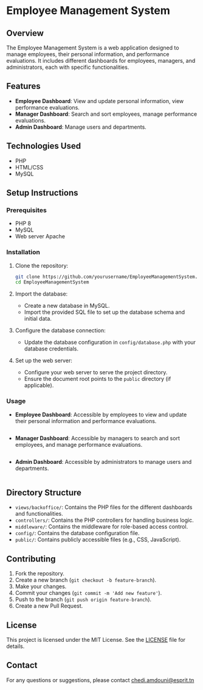 # Employee Management System

## Overview
The Employee Management System is a web application designed to manage employees, their personal information, and performance evaluations. It includes different dashboards for employees, managers, and administrators, each with specific functionalities.

## Features
- **Employee Dashboard**: View and update personal information, view performance evaluations.
- **Manager Dashboard**: Search and sort employees, manage performance evaluations.
- **Admin Dashboard**: Manage users and departments.

## Technologies Used
- PHP
- HTML/CSS
- MySQL

## Setup Instructions

### Prerequisites
- PHP 8
- MySQL
- Web server Apache

### Installation
1. Clone the repository:
    ```bash
    git clone https://github.com/yourusername/EmployeeManagementSystem.git
    cd EmployeeManagementSystem
    ```

2. Import the database:
    - Create a new database in MySQL.
    - Import the provided SQL file to set up the database schema and initial data.

3. Configure the database connection:
    - Update the database configuration in `config/database.php` with your database credentials.

4. Set up the web server:
    - Configure your web server to serve the project directory.
    - Ensure the document root points to the `public` directory (if applicable).

### Usage
- **Employee Dashboard**: Accessible by employees to view and update their personal information and performance evaluations.
    ```php:views/backoffice/employee_dashboard.php
  
    ```

- **Manager Dashboard**: Accessible by managers to search and sort employees, and manage performance evaluations.
    ```php:views/backoffice/manager_dashboard.php
    
    ```

- **Admin Dashboard**: Accessible by administrators to manage users and departments.
    ```php:views/backoffice/admin_dashboard.php
    
    ```

## Directory Structure
- `views/backoffice/`: Contains the PHP files for the different dashboards and functionalities.
- `controllers/`: Contains the PHP controllers for handling business logic.
- `middleware/`: Contains the middleware for role-based access control.
- `config/`: Contains the database configuration file.
- `public/`: Contains publicly accessible files (e.g., CSS, JavaScript).

## Contributing
1. Fork the repository.
2. Create a new branch (`git checkout -b feature-branch`).
3. Make your changes.
4. Commit your changes (`git commit -m 'Add new feature'`).
5. Push to the branch (`git push origin feature-branch`).
6. Create a new Pull Request.

## License
This project is licensed under the MIT License. See the [LICENSE](LICENSE) file for details.

## Contact
For any questions or suggestions, please contact chedi.amdouni@esprit.tn
